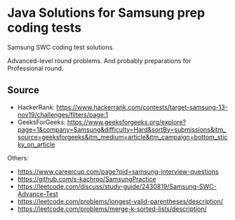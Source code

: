 # Java Solutions for Samsung prep coding tests
Samsung SWC coding test solutions. 

Advanced-level round problems. And probably preparations for Professional round.

## Source

- HackerRank: https://www.hackerrank.com/contests/target-samsung-13-nov19/challenges/filters/page:1
- GeeksForGeeks: https://www.geeksforgeeks.org/explore?page=1&company=Samsung&difficulty=Hard&sortBy=submissions&itm_source=geeksforgeeks&itm_medium=article&itm_campaign=bottom_sticky_on_article

Others:
- https://www.careercup.com/page?pid=samsung-interview-questions
- https://github.com/s-kachroo/SamsungPractice
- https://leetcode.com/discuss/study-guide/2430819/Samsung-SWC-Advance-Test
- https://leetcode.com/problems/longest-valid-parentheses/description/
- https://leetcode.com/problems/merge-k-sorted-lists/description/
